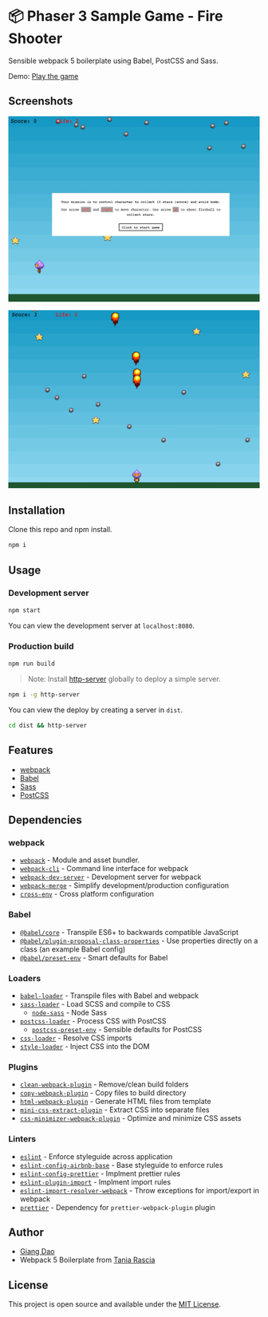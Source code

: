 # 📦 Phaser 3 Sample Game - Fire Shooter

Sensible webpack 5 boilerplate using Babel, PostCSS and Sass.

Demo: [Play the game](https://truonggiangdao.github.io/phaser3-fire-shooter/)

## Screenshots

![ScreenIntro](public/images/screen-1.jpg)

![ScreenGame](public/images/screen-2.jpg)

## Installation

Clone this repo and npm install.

```bash
npm i
```

## Usage

### Development server

```bash
npm start
```

You can view the development server at `localhost:8080`.

### Production build

```bash
npm run build
```

> Note: Install [http-server](https://www.npmjs.com/package/http-server) globally to deploy a simple server.

```bash
npm i -g http-server
```

You can view the deploy by creating a server in `dist`.

```bash
cd dist && http-server
```

## Features

- [webpack](https://webpack.js.org/)
- [Babel](https://babeljs.io/)
- [Sass](https://sass-lang.com/)
- [PostCSS](https://postcss.org/)

## Dependencies

### webpack

- [`webpack`](https://github.com/webpack/webpack) - Module and asset bundler.
- [`webpack-cli`](https://github.com/webpack/webpack-cli) - Command line interface for webpack
- [`webpack-dev-server`](https://github.com/webpack/webpack-dev-server) - Development server for webpack
- [`webpack-merge`](https://github.com/survivejs/webpack-merge) - Simplify development/production configuration
- [`cross-env`](https://github.com/kentcdodds/cross-env) - Cross platform configuration

### Babel

- [`@babel/core`](https://www.npmjs.com/package/@babel/core) - Transpile ES6+ to backwards compatible JavaScript
- [`@babel/plugin-proposal-class-properties`](https://babeljs.io/docs/en/babel-plugin-proposal-class-properties) - Use properties directly on a class (an example Babel config)
- [`@babel/preset-env`](https://babeljs.io/docs/en/babel-preset-env) - Smart defaults for Babel

### Loaders

- [`babel-loader`](https://webpack.js.org/loaders/babel-loader/) - Transpile files with Babel and webpack
- [`sass-loader`](https://webpack.js.org/loaders/sass-loader/) - Load SCSS and compile to CSS
  - [`node-sass`](https://github.com/sass/node-sass) - Node Sass
- [`postcss-loader`](https://webpack.js.org/loaders/postcss-loader/) - Process CSS with PostCSS
  - [`postcss-preset-env`](https://www.npmjs.com/package/postcss-preset-env) - Sensible defaults for PostCSS
- [`css-loader`](https://webpack.js.org/loaders/css-loader/) - Resolve CSS imports
- [`style-loader`](https://webpack.js.org/loaders/style-loader/) - Inject CSS into the DOM

### Plugins

- [`clean-webpack-plugin`](https://github.com/johnagan/clean-webpack-plugin) - Remove/clean build folders
- [`copy-webpack-plugin`](https://github.com/webpack-contrib/copy-webpack-plugin) - Copy files to build directory
- [`html-webpack-plugin`](https://github.com/jantimon/html-webpack-plugin) - Generate HTML files from template
- [`mini-css-extract-plugin`](https://github.com/webpack-contrib/mini-css-extract-plugin) - Extract CSS into separate files
- [`css-minimizer-webpack-plugin`](https://webpack.js.org/plugins/css-minimizer-webpack-plugin/) - Optimize and minimize CSS assets

### Linters

- [`eslint`](https://github.com/eslint/eslint) - Enforce styleguide across application
- [`eslint-config-airbnb-base`](https://github.com/airbnb/javascript/tree/master/packages/eslint-config-airbnb-base) - Base styleguide to enforce rules
- [`eslint-config-prettier`](https://github.com/prettier/eslint-config-prettier) - Implment prettier rules
- [`eslint-plugin-import`](https://github.com/benmosher/eslint-plugin-import) - Implment import rules
- [`eslint-import-resolver-webpack`](https://github.com/benmosher/eslint-plugin-import/tree/master/resolvers/webpack) - Throw exceptions for import/export in webpack
- [`prettier`](https://github.com/prettier/prettier) - Dependency for `prettier-webpack-plugin` plugin

## Author
- [Giang Dao](https://github.com/truonggiangdao)
- Webpack 5 Boilerplate from [Tania Rascia](https://github.com/taniarascia/webpack-boilerplate)

## License

This project is open source and available under the [MIT License](LICENSE).
